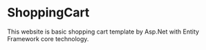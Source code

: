 # ShoppingCart
This website is basic shopping cart template by Asp.Net with Entity Framework core technology.
